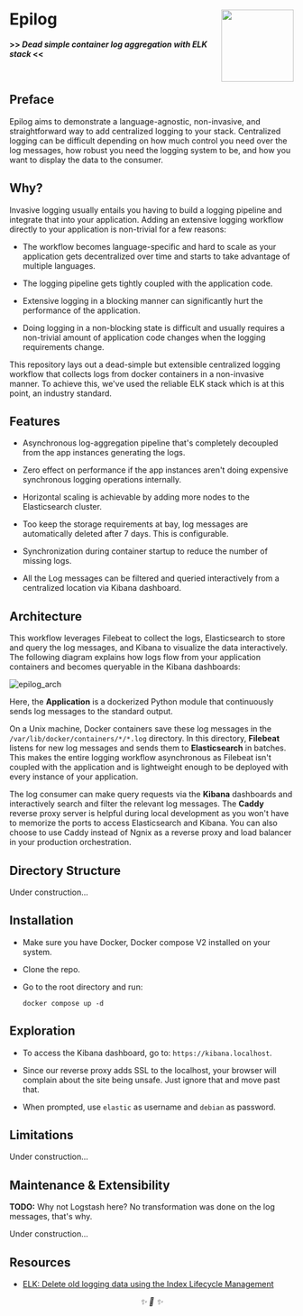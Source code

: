 <div align="left">

<h1>Epilog<img src='https://user-images.githubusercontent.com/30027932/137415294-289f24ae-486b-421f-bf19-99c79a99d501.png' align='right' width='128' height='128'></h1>


<strong>>> <i>Dead simple container log aggregation with ELK stack</i> <<</strong>

&nbsp;

</div>


## Preface

Epilog aims to demonstrate a language-agnostic, non-invasive, and straightforward way to add centralized logging to your stack. Centralized logging can be difficult depending on how much control you need over the log messages, how robust you need the logging system to be, and how you want to display the data to the consumer.

## Why?

Invasive logging usually entails you having to build a logging pipeline and integrate that into your application. Adding an extensive logging workflow directly to your application is non-trivial for a few reasons:

* The workflow becomes language-specific and hard to scale as your application gets decentralized over time and starts to take advantage of multiple languages.

* The logging pipeline gets tightly coupled with the application code.

* Extensive logging in a blocking manner can significantly hurt the performance of the application.

* Doing logging in a non-blocking state is difficult and usually requires a non-trivial amount of application code changes when the logging requirements change.

This repository lays out a dead-simple but extensible centralized logging workflow that collects logs from docker containers in a non-invasive manner. To achieve this, we've used the reliable ELK stack which is at this point, an industry standard.


## Features

* Asynchronous log-aggregation pipeline that's completely decoupled from the app instances generating the logs.

* Zero effect on performance if the app instances aren't doing expensive synchronous logging operations internally.

* Horizontal scaling is achievable by adding more nodes to the Elasticsearch cluster.

* Too keep the storage requirements at bay, log messages are automatically deleted after 7 days. This is configurable.

* Synchronization during container startup to reduce the number of missing logs.

* All the Log messages can be filtered and queried interactively from a centralized location via Kibana dashboard.


## Architecture

This workflow leverages Filebeat to collect the logs, Elasticsearch to store and query the log messages, and Kibana to visualize the data interactively. The following diagram explains how logs flow from your application containers and becomes queryable in the Kibana dashboards:

![epilog_arch](https://user-images.githubusercontent.com/30027932/137414620-b32c09e3-6c11-4020-847b-5ea0e1222c33.png)

Here, the **Application** is a dockerized Python module that continuously sends log messages to the standard output.

On a Unix machine, Docker containers save these log messages in the `/var/lib/docker/containers/*/*.log` directory. In this directory, **Filebeat** listens for new log messages and sends them to **Elasticsearch** in batches. This makes the entire logging workflow asynchronous as Filebeat isn't coupled with the application and is lightweight enough to be deployed with every instance of your application.

The log consumer can make query requests via the **Kibana** dashboards and interactively search and filter the relevant log messages. The **Caddy** reverse proxy server is helpful during local development as you won't have to memorize the ports to access Elasticsearch and Kibana. You can also choose to use Caddy instead of Ngnix as a reverse proxy and load balancer in your production orchestration.


## Directory Structure

Under construction...


## Installation

* Make sure you have Docker, Docker compose V2 installed on your system.
* Clone the repo.
* Go to the root directory and run:

    ```
    docker compose up -d
    ```
## Exploration

* To access the Kibana dashboard, go to: `https://kibana.localhost`.

* Since our reverse proxy adds SSL to the localhost, your browser will complain about the site being unsafe. Just ignore that and move past that.

* When prompted, use `elastic` as username and `debian` as password.

## Limitations

Under construction...


## Maintenance & Extensibility

**TODO:** Why not Logstash here? No transformation was done on the log messages, that's why.

Under construction...


## Resources

* [ELK: Delete old logging data using the Index Lifecycle Management](http://blog.ehrnhoefer.com/2019-05-04-elasticsearch-index-lifecycle-management/)


<div align="center">
<i> ✨ 🍰 ✨ </i>
</div>
